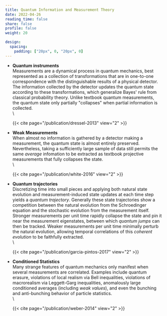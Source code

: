 ```yaml
---
title: Quantum Information and Measurement Theory
date: 2022-04-26
reading_time: false  
share: false  
profile: false  
weight: 20

design:
  spacing:
    padding: ["20px", 0, "20px", 0]
---
```


- **Quantum instruments**\
    Measurements are a dynamical process in quantum mechanics, best represented as a collection of transformations that are in one-to-one correspondence with the distinguishable results of a physical detector. The information collected by the detector updates the quantum state according to these transformations, which generalize Bayes' rule from classical probability theory. Unlike textbook quantum measurements, the quantum state only partially "collapses" when partial information is collected. <br/>\
    
    {{< cite page="/publication/dressel-2013" view="2" >}}


- **Weak Measurements**\
    When almost no information is gathered by a detector making a measurement, the quantum state is almost entirely preserved.  Nevertheless, taking a sufficiently large sample of data still permits the same _average_ infomation to be extracted as textbook projective measurements that fully collapses the state. <br/>\ 
    
    {{< cite page="/publication/white-2016" view="2" >}}


- **Quantum trajectories**\
    Discretizing time into small pieces and applying both natural state evolution and measurement-induced state updates at each time step yields a _quantum trajectory_. Generally these state trajectories show a competition between the natural evolution from the Schroedinger equation and the stochastic evolution from the measurement itself. Stronger measurements per unit time rapidly collapse the state and pin it near the measurement eigenstates, between which _quantum jumps_ can then be tracked. Weaker measurements per unit time minimally perturb the natural evolution, allowing temporal correlations of this _coherent evolution_ to be faithfully extracted. <br/>\
    
    {{< cite page="/publication/garcia-pintos-2017" view="2" >}}


- **Conditioned Statistics**\
    Many strange features of quantum mechanics only manifest when several measurements are correlated. Examples include quantum erasure, violations of local realism via Bell inequalities, violations of macrorealism via Leggett-Garg inequalities, anomalously large conditioned averages (including <i>weak values</i>), and even the bunching and anti-bunching behavior of particle statistics. <br/>\ 
    
    {{< cite page="/publication/weber-2014" view="2" >}}



